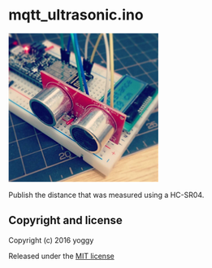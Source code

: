 mqtt_ultrasonic.ino
====

![img01.png](img01.png)

Publish the distance that was measured using a HC-SR04.


Copyright and license
----
Copyright (c) 2016 yoggy

Released under the [MIT license](LICENSE.txt)